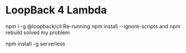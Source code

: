 # LoopBack 4 Lambda

npm i -g @loopback/cli
Re-running npm install --ignore-scripts and npm rebuild solved my problem

npm install -g serverless
